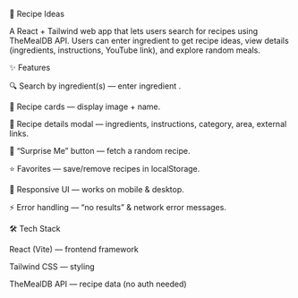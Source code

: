 🍳 Recipe Ideas

A React + Tailwind web app that lets users search for recipes using TheMealDB API.
Users can enter ingredient to get recipe ideas, view details (ingredients, instructions, YouTube link), and explore random meals.

✨ Features

🔍 Search by ingredient(s) — enter ingredient .

📖 Recipe cards — display image + name.

🥘 Recipe details modal — ingredients, instructions, category, area, external links.

🎲 “Surprise Me” button — fetch a random recipe.

⭐ Favorites — save/remove recipes in localStorage.

📱 Responsive UI — works on mobile & desktop.

⚡ Error handling — “no results” & network error messages.

🛠 Tech Stack

React (Vite) — frontend framework

Tailwind CSS — styling

TheMealDB API — recipe data (no auth needed)
